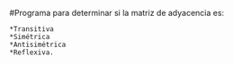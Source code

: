 #Programa para determinar si la matriz de adyacencia es:
```
*Transitiva 
*Simétrica 
*Antisimétrica
*Reflexiva.
```
